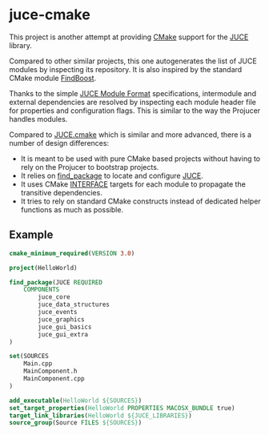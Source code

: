 juce-cmake
==========

This project is another attempt at providing [CMake][cmake] support for the [JUCE][juce] library. 

Compared to other similar projects, this one autogenerates the list of JUCE modules by inspecting its repository.
It is also inspired by the standard CMake module [FindBoost][find_boost].

Thanks to the simple [JUCE Module Format][juce_module_format] specifications, intermodule and external dependencies are resolved by inspecting each module header file for properties and configuration flags. This is similar to the way the Projucer handles modules.

Compared to [JUCE.cmake][juce_dot_cmake] which is similar and more advanced, there is a number of design differences:
* It is meant to be used with pure CMake based projects without having to rely on the Projucer to bootstrap projects.
* It relies on [find_package][find_package] to locate and configure [JUCE][juce].
* It uses CMake [INTERFACE][interface] targets for each module to propagate the transitive dependencies.
* It tries to rely on standard CMake constructs instead of dedicated helper functions as much as possible.

Example
-------

```cmake
cmake_minimum_required(VERSION 3.0)

project(HelloWorld)

find_package(JUCE REQUIRED 
	COMPONENTS 
		juce_core
		juce_data_structures
		juce_events
		juce_graphics
		juce_gui_basics
		juce_gui_extra
)

set(SOURCES
	Main.cpp
	MainComponent.h
	MainComponent.cpp
)

add_executable(HelloWorld ${SOURCES})
set_target_properties(HelloWorld PROPERTIES MACOSX_BUNDLE true)
target_link_libraries(HelloWorld ${JUCE_LIBRARIES})
source_group(Source FILES ${SOURCES})
```

[cmake]: https://cmake.org
[juce]: http://www.juce.com
[juce_dot_cmake]: https://github.com/McMartin/JUCE.cmake 
[find_boost]: https://cmake.org/cmake/help/latest/module/FindBoost.html
[juce_module_format]: https://github.com/WeAreROLI/JUCE/blob/master/modules/JUCE%20Module%20Format.txt
[find_package]: https://cmake.org/cmake/help/latest/command/find_package.html
[interface]: https://cmake.org/cmake/help/latest/command/add_library.html?highlight=interface#interface-libraries
